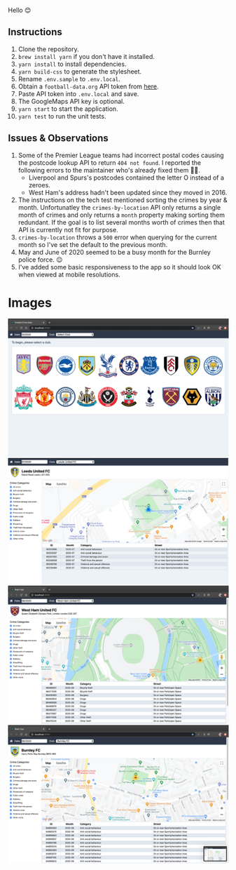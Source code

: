 Hello 😊

## Instructions

1. Clone the repository.
2. `brew install yarn` if you don't have it installed.
3. `yarn install` to install dependencies.
4. `yarn build-css` to generate the stylesheet.
5. Rename `.env.sample` to `.env.local`.
6. Obtain a `football-data.org` API token from [here](https://www.football-data.org/client/register).
7. Paste API token into `.env.local` and save.
8. The GoogleMaps API key is optional.
9. `yarn start` to start the application.
10. `yarn test` to run the unit tests.

## Issues & Observations

1. Some of the Premier League teams had incorrect postal codes causing the postcode lookup API to return `404 not found`. I reported the following errors to the maintainer who's already fixed them 👍🏻.
   - Liverpool and Spurs's postcodes contained the letter O instead of a zeroes.
   - West Ham's address hadn't been updated since they moved in 2016.
2. The instructions on the tech test mentioned sorting the crimes by year & month. Unfortunatley the `crimes-by-location` API only returns a single month of crimes and only returns a `month` property making sorting them redundant. If the goal is to list several months worth of crimes then that API is currently not fit for purpose.
3. `crimes-by-location` throws a `500` error when querying for the current month so I've set the default to the previous month.
4. May and June of 2020 seemed to be a busy month for the Burnley police force. 😉
5. I've added some basic responsiveness to the app so it should look OK when viewed at mobile resolutions.

# Images

![WelcomeScreen](./docs/WelcomeScreen.png)
![Leeds](./docs/Leeds.png)
![WestHam](./docs/WestHam.png)
![Burnley](./docs/Burnley.png)
